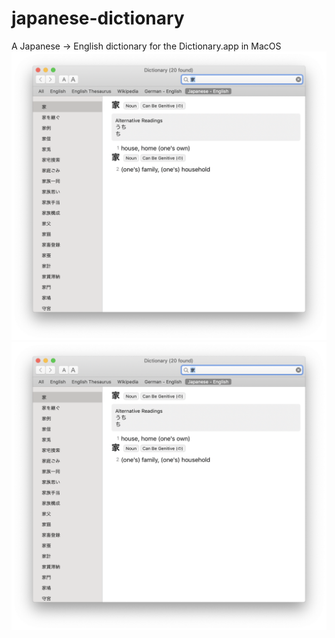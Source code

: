 # japanese-dictionary
 A Japanese -> English dictionary for the Dictionary.app in MacOS
![](/screenshots/a.png)
![](/screenshots/a.png)